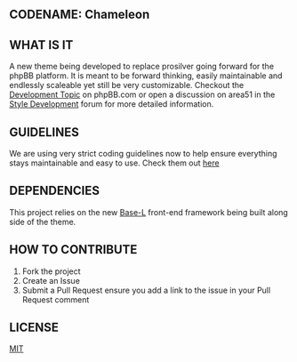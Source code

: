 ## CODENAME: Chameleon

## WHAT IS IT
A new theme being developed to replace prosilver going forward for the phpBB platform. It is meant to be forward thinking, easily maintainable and endlessly scaleable yet still be very customizable. Checkout the [Development Topic](https://area51.phpbb.com/docs/dev/development/index.html) on phpBB.com or open a discussion on area51 in the [Style Development](https://area51.phpbb.com/phpBB/viewforum.php?f=131&sid=719d3d0bbf257d54cbe43d1dfb4fb8c2) forum for more detailed information.

## GUIDELINES
We are using very strict coding guidelines now to help ensure everything stays maintainable and easy to use.
Check them out [here](https://area51.phpbb.com/docs/dev/development/index.html)

## DEPENDENCIES
This project relies on the new [Base-L](https://github.com/hanakin/base-l) front-end framework being built along side of the theme.

## HOW TO CONTRIBUTE
1. Fork the project
2. Create an Issue
4. Submit a Pull Request ensure you add a link to the issue in your Pull Request comment

## LICENSE
[MIT](https://opensource.org/licenses/MIT)
